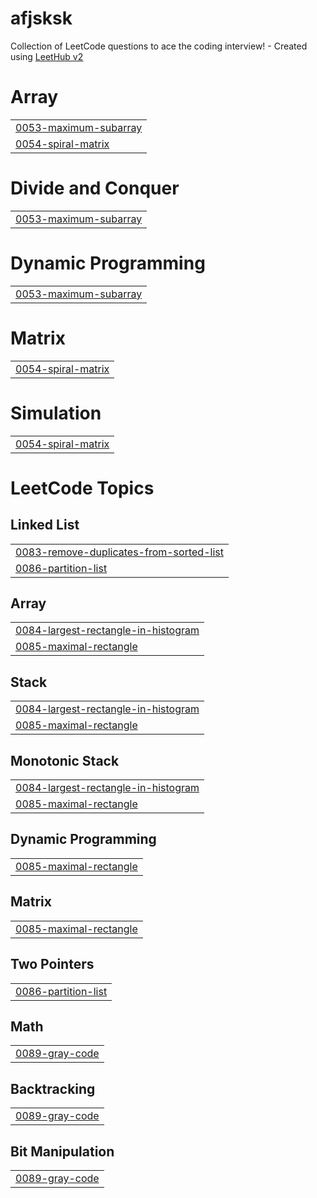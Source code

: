 # afjsksk
Collection of LeetCode questions to ace the coding interview! - Created using [LeetHub v2](https://github.com/arunbhardwaj/LeetHub-2.0)


# Array
|  |
| ------- |
| [0053-maximum-subarray](https://github.com/octavvia/afjsksk/tree/master/0053-maximum-subarray) |
| [0054-spiral-matrix](https://github.com/octavvia/afjsksk/tree/master/0054-spiral-matrix) |
# Divide and Conquer
|  |
| ------- |
| [0053-maximum-subarray](https://github.com/octavvia/afjsksk/tree/master/0053-maximum-subarray) |
# Dynamic Programming
|  |
| ------- |
| [0053-maximum-subarray](https://github.com/octavvia/afjsksk/tree/master/0053-maximum-subarray) |
# Matrix
|  |
| ------- |
| [0054-spiral-matrix](https://github.com/octavvia/afjsksk/tree/master/0054-spiral-matrix) |
# Simulation
|  |
| ------- |
| [0054-spiral-matrix](https://github.com/octavvia/afjsksk/tree/master/0054-spiral-matrix) |
<!---LeetCode Topics Start-->
# LeetCode Topics
## Linked List
|  |
| ------- |
| [0083-remove-duplicates-from-sorted-list](https://github.com/octavvia/afjsksk/tree/master/0083-remove-duplicates-from-sorted-list) |
| [0086-partition-list](https://github.com/octavvia/afjsksk/tree/master/0086-partition-list) |
## Array
|  |
| ------- |
| [0084-largest-rectangle-in-histogram](https://github.com/octavvia/afjsksk/tree/master/0084-largest-rectangle-in-histogram) |
| [0085-maximal-rectangle](https://github.com/octavvia/afjsksk/tree/master/0085-maximal-rectangle) |
## Stack
|  |
| ------- |
| [0084-largest-rectangle-in-histogram](https://github.com/octavvia/afjsksk/tree/master/0084-largest-rectangle-in-histogram) |
| [0085-maximal-rectangle](https://github.com/octavvia/afjsksk/tree/master/0085-maximal-rectangle) |
## Monotonic Stack
|  |
| ------- |
| [0084-largest-rectangle-in-histogram](https://github.com/octavvia/afjsksk/tree/master/0084-largest-rectangle-in-histogram) |
| [0085-maximal-rectangle](https://github.com/octavvia/afjsksk/tree/master/0085-maximal-rectangle) |
## Dynamic Programming
|  |
| ------- |
| [0085-maximal-rectangle](https://github.com/octavvia/afjsksk/tree/master/0085-maximal-rectangle) |
## Matrix
|  |
| ------- |
| [0085-maximal-rectangle](https://github.com/octavvia/afjsksk/tree/master/0085-maximal-rectangle) |
## Two Pointers
|  |
| ------- |
| [0086-partition-list](https://github.com/octavvia/afjsksk/tree/master/0086-partition-list) |
## Math
|  |
| ------- |
| [0089-gray-code](https://github.com/octavvia/afjsksk/tree/master/0089-gray-code) |
## Backtracking
|  |
| ------- |
| [0089-gray-code](https://github.com/octavvia/afjsksk/tree/master/0089-gray-code) |
## Bit Manipulation
|  |
| ------- |
| [0089-gray-code](https://github.com/octavvia/afjsksk/tree/master/0089-gray-code) |
<!---LeetCode Topics End-->